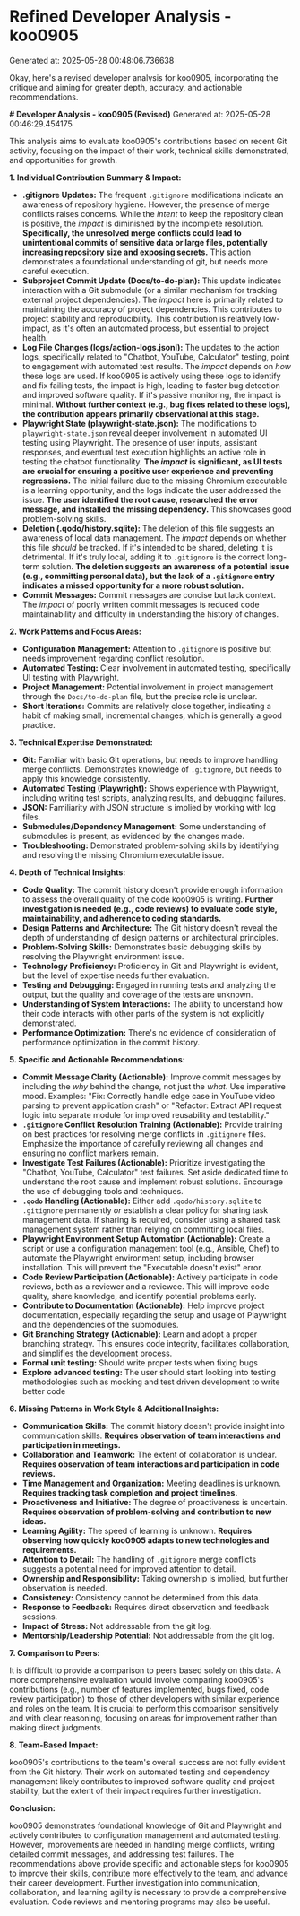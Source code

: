 # Refined Developer Analysis - koo0905
Generated at: 2025-05-28 00:48:06.736638

Okay, here's a revised developer analysis for koo0905, incorporating the critique and aiming for greater depth, accuracy, and actionable recommendations.

**# Developer Analysis - koo0905 (Revised)**
Generated at: 2025-05-28 00:46:29.454175

This analysis aims to evaluate koo0905's contributions based on recent Git activity, focusing on the impact of their work, technical skills demonstrated, and opportunities for growth.

**1. Individual Contribution Summary & Impact:**

*   **.gitignore Updates:**  The frequent `.gitignore` modifications indicate an awareness of repository hygiene. However, the presence of merge conflicts raises concerns. While the *intent* to keep the repository clean is positive, the *impact* is diminished by the incomplete resolution.  **Specifically, the unresolved merge conflicts could lead to unintentional commits of sensitive data or large files, potentially increasing repository size and exposing secrets.**  This action demonstrates a foundational understanding of git, but needs more careful execution.
*   **Subproject Commit Update (Docs/to-do-plan):** This update indicates interaction with a Git submodule (or a similar mechanism for tracking external project dependencies). The *impact* here is primarily related to maintaining the accuracy of project dependencies. This contributes to project stability and reproducibility. This contribution is relatively low-impact, as it's often an automated process, but essential to project health.
*   **Log File Changes (logs/action-logs.jsonl):** The updates to the action logs, specifically related to "Chatbot, YouTube, Calculator" testing, point to engagement with automated test results. The *impact* depends on *how* these logs are used. If koo0905 is actively using these logs to identify and fix failing tests, the impact is high, leading to faster bug detection and improved software quality. If it's passive monitoring, the impact is minimal. **Without further context (e.g., bug fixes related to these logs), the contribution appears primarily observational at this stage.**
*   **Playwright State (playwright-state.json):** The modifications to `playwright-state.json` reveal deeper involvement in automated UI testing using Playwright. The presence of user inputs, assistant responses, and eventual test execution highlights an active role in testing the chatbot functionality. **The *impact* is significant, as UI tests are crucial for ensuring a positive user experience and preventing regressions.** The initial failure due to the missing Chromium executable is a learning opportunity, and the logs indicate the user addressed the issue. **The user identified the root cause, researched the error message, and installed the missing dependency.** This showcases good problem-solving skills.
*   **Deletion (.qodo/history.sqlite):** The deletion of this file suggests an awareness of local data management. The *impact* depends on whether this file *should* be tracked.  If it's intended to be shared, deleting it is detrimental. If it's truly local, adding it to `.gitignore` is the correct long-term solution. **The deletion suggests an awareness of a potential issue (e.g., committing personal data), but the lack of a `.gitignore` entry indicates a missed opportunity for a more robust solution.**
*   **Commit Messages:** Commit messages are concise but lack context. The *impact* of poorly written commit messages is reduced code maintainability and difficulty in understanding the history of changes.

**2. Work Patterns and Focus Areas:**

*   **Configuration Management:**  Attention to `.gitignore` is positive but needs improvement regarding conflict resolution.
*   **Automated Testing:** Clear involvement in automated testing, specifically UI testing with Playwright.
*   **Project Management:**  Potential involvement in project management through the `Docs/to-do-plan` file, but the precise role is unclear.
*   **Short Iterations:**  Commits are relatively close together, indicating a habit of making small, incremental changes, which is generally a good practice.

**3. Technical Expertise Demonstrated:**

*   **Git:** Familiar with basic Git operations, but needs to improve handling merge conflicts. Demonstrates knowledge of `.gitignore`, but needs to apply this knowledge consistently.
*   **Automated Testing (Playwright):**  Shows experience with Playwright, including writing test scripts, analyzing results, and debugging failures.
*   **JSON:** Familiarity with JSON structure is implied by working with log files.
*   **Submodules/Dependency Management:** Some understanding of submodules is present, as evidenced by the changes made.
*   **Troubleshooting:** Demonstrated problem-solving skills by identifying and resolving the missing Chromium executable issue.

**4. Depth of Technical Insights:**

*   **Code Quality:** The commit history doesn't provide enough information to assess the overall quality of the code koo0905 is writing. **Further investigation is needed (e.g., code reviews) to evaluate code style, maintainability, and adherence to coding standards.**
*   **Design Patterns and Architecture:** The Git history doesn't reveal the depth of understanding of design patterns or architectural principles.
*   **Problem-Solving Skills:**  Demonstrates basic debugging skills by resolving the Playwright environment issue.
*   **Technology Proficiency:** Proficiency in Git and Playwright is evident, but the level of expertise needs further evaluation.
*   **Testing and Debugging:**  Engaged in running tests and analyzing the output, but the quality and coverage of the tests are unknown.
*   **Understanding of System Interactions:** The ability to understand how their code interacts with other parts of the system is not explicitly demonstrated.
*   **Performance Optimization:** There's no evidence of consideration of performance optimization in the commit history.

**5. Specific and Actionable Recommendations:**

*   **Commit Message Clarity (Actionable):** Improve commit messages by including the *why* behind the change, not just the *what*.  Use imperative mood.  Examples: "Fix: Correctly handle edge case in YouTube video parsing to prevent application crash" or "Refactor: Extract API request logic into separate module for improved reusability and testability."
*   **`.gitignore` Conflict Resolution Training (Actionable):** Provide training on best practices for resolving merge conflicts in `.gitignore` files. Emphasize the importance of carefully reviewing all changes and ensuring no conflict markers remain.
*   **Investigate Test Failures (Actionable):**  Prioritize investigating the "Chatbot, YouTube, Calculator" test failures. Set aside dedicated time to understand the root cause and implement robust solutions. Encourage the use of debugging tools and techniques.
*   **`.qodo` Handling (Actionable):**  Either add `.qodo/history.sqlite` to `.gitignore` permanently *or* establish a clear policy for sharing task management data. If sharing is required, consider using a shared task management system rather than relying on committing local files.
*   **Playwright Environment Setup Automation (Actionable):**  Create a script or use a configuration management tool (e.g., Ansible, Chef) to automate the Playwright environment setup, including browser installation. This will prevent the "Executable doesn't exist" error.
*   **Code Review Participation (Actionable):** Actively participate in code reviews, both as a reviewer and a reviewee. This will improve code quality, share knowledge, and identify potential problems early.
*   **Contribute to Documentation (Actionable):**  Help improve project documentation, especially regarding the setup and usage of Playwright and the dependencies of the submodules.
*   **Git Branching Strategy (Actionable):** Learn and adopt a proper branching strategy. This ensures code integrity, facilitates collaboration, and simplifies the development process.
*   **Formal unit testing:** Should write proper tests when fixing bugs
*   **Explore advanced testing:** The user should start looking into testing methodologies such as mocking and test driven development to write better code

**6. Missing Patterns in Work Style & Additional Insights:**

*   **Communication Skills:** The commit history doesn't provide insight into communication skills. **Requires observation of team interactions and participation in meetings.**
*   **Collaboration and Teamwork:**  The extent of collaboration is unclear. **Requires observation of team interactions and participation in code reviews.**
*   **Time Management and Organization:**  Meeting deadlines is unknown. **Requires tracking task completion and project timelines.**
*   **Proactiveness and Initiative:**  The degree of proactiveness is uncertain. **Requires observation of problem-solving and contribution to new ideas.**
*   **Learning Agility:**  The speed of learning is unknown. **Requires observing how quickly koo0905 adapts to new technologies and requirements.**
*   **Attention to Detail:**  The handling of `.gitignore` merge conflicts suggests a potential need for improved attention to detail.
*   **Ownership and Responsibility:**  Taking ownership is implied, but further observation is needed.
*   **Consistency:** Consistency cannot be determined from this data.
*   **Response to Feedback:** Requires direct observation and feedback sessions.
*   **Impact of Stress:** Not addressable from the git log.
*   **Mentorship/Leadership Potential:**  Not addressable from the git log.

**7. Comparison to Peers:**

It is difficult to provide a comparison to peers based solely on this data. A more comprehensive evaluation would involve comparing koo0905's contributions (e.g., number of features implemented, bugs fixed, code review participation) to those of other developers with similar experience and roles on the team. It is crucial to perform this comparison sensitively and with clear reasoning, focusing on areas for improvement rather than making direct judgments.

**8. Team-Based Impact:**

koo0905's contributions to the team's overall success are not fully evident from the Git history. Their work on automated testing and dependency management likely contributes to improved software quality and project stability, but the extent of their impact requires further investigation.

**Conclusion:**

koo0905 demonstrates foundational knowledge of Git and Playwright and actively contributes to configuration management and automated testing. However, improvements are needed in handling merge conflicts, writing detailed commit messages, and addressing test failures. The recommendations above provide specific and actionable steps for koo0905 to improve their skills, contribute more effectively to the team, and advance their career development. Further investigation into communication, collaboration, and learning agility is necessary to provide a comprehensive evaluation. Code reviews and mentoring programs may also be useful.
